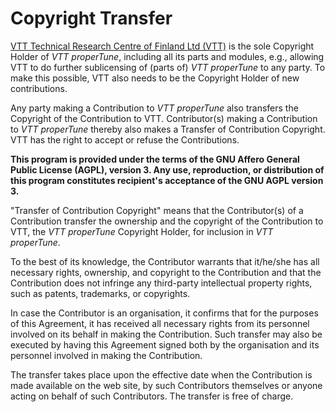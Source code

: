 # Copyright Transfer

[VTT Technical Research Centre of Finland Ltd
(VTT)](https://www.vttresearch.com/en) is the sole Copyright Holder of *VTT
properTune*, including all its parts and modules, e.g., allowing VTT to do
further sublicensing of (parts of) *VTT properTune* to any party. To make this
possible, VTT also needs to be the Copyright Holder of new contributions.

Any party making a Contribution to *VTT properTune* also transfers the Copyright
of the Contribution to VTT. Contributor(s) making a Contribution to *VTT
properTune* thereby also makes a Transfer of Contribution Copyright. VTT has the
right to accept or refuse the Contributions.

**This program is provided under the terms of the GNU Affero General Public
License (AGPL), version 3. Any use, reproduction, or distribution of this
program constitutes recipient's acceptance of the GNU AGPL version 3.**

"Transfer of Contribution Copyright" means that the Contributor(s) of a
Contribution transfer the ownership and the copyright of the Contribution to
VTT, the *VTT properTune* Copyright Holder, for inclusion in *VTT properTune*.

To the best of its knowledge, the Contributor warrants that it/he/she has all
necessary rights, ownership, and copyright to the Contribution and that the
Contribution does not infringe any third-party intellectual property rights,
such as patents, trademarks, or copyrights.

In case the Contributor is an organisation, it confirms that for the purposes of
this Agreement, it has received all necessary rights from its personnel involved
on its behalf in making the Contribution. Such transfer may also be executed by
having this Agreement signed both by the organisation and its personnel involved
in making the Contribution.

The transfer takes place upon the effective date when the Contribution is made
available on the web site, by such Contributors themselves or anyone acting on
behalf of such Contributors. The transfer is free of charge.
